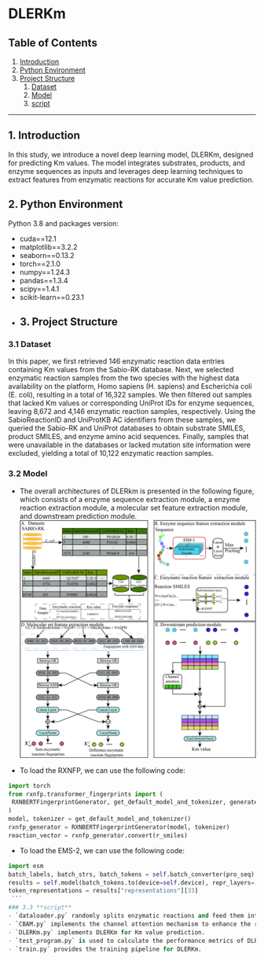 # DLERKm
## Table of Contents

1. [Introduction](#introduction)
2. [Python Environment](#python-environment)
3. [Project Structure](#Project-Structure)
   1. [Dataset](#Dataset)
   2. [Model](#Model)
   3. [script](#script)
---


## 1. Introduction
In this study, we introduce a novel deep learning model, DLERKm, designed for predicting Km values. The model integrates substrates, products, and enzyme sequences as inputs and leverages deep learning techniques to extract features from enzymatic reactions for accurate Km value prediction.

## 2. Python Environment

Python 3.8 and packages version:
- cuda==12.1
- matplotlib==3.2.2
- seaborn==0.13.2
- torch==2.1.0
- numpy==1.24.3
- pandas==1.3.4
- scipy==1.4.1
- scikit-learn==0.23.1
- ## 3. Project Structure

### 3.1 **Dataset**
In this paper, we first retrieved 146 enzymatic reaction data entries containing Km values from the Sabio-RK database. Next, we selected enzymatic reaction samples from the two species with the highest data availability on the platform, Homo sapiens (H. sapiens) and Escherichia coli (E. coli), resulting in a total of 16,322 samples. We then filtered out samples that lacked Km values or corresponding UniProt IDs for enzyme sequences, leaving 8,672 and 4,146 enzymatic reaction samples, respectively. Using the SabioReactionID and UniProtKB AC identifiers from these samples, we queried the Sabio-RK and UniProt databases to obtain substrate SMILES, product SMILES, and enzyme amino acid sequences. Finally, samples that were unavailable in the databases or lacked mutation site information were excluded, yielding a total of 10,122 enzymatic reaction samples.

### 3.2 **Model**
   - The overall architectures of DLERkm is presented in the following figure, which consists of a enzyme sequence extraction module, a enzyme reaction extraction module, a molecular set feature extraction module, and downstream prediction module.
   ![Model Architecture](https://github.com/yulglee/DLERKm/blob/main/Dataset_file/Figure1_model_framework.jpg)
   
   - To load the RXNFP, we can use the following code:
   ```python
   import torch
   from rxnfp.transformer_fingerprints import (
    RXNBERTFingerprintGenerator, get_default_model_and_tokenizer, generate_fingerprints
   )
   model, tokenizer = get_default_model_and_tokenizer()
   rxnfp_generator = RXNBERTFingerprintGenerator(model, tokenizer)
   reaction_vector = rxnfp_generator.convert(r_smiles)
   ```
   - To load the EMS-2, we can use the following code:
   ```python
   import esm 
   batch_labels, batch_strs, batch_tokens = self.batch_converter(pro_seq)
   results = self.model(batch_tokens.to(device=self.device), repr_layers=[33], return_contacts=True)
   token_representations = results["representations"][33]
    ```
### 3.3 **script**
- `dataloader.py` randomly splits enzymatic reactions and feed them into the DLERKm in batchsizes for training and testing.
- `CBAM.py` implements the channel attention mechanism to enhance the representation of local features by emphasizing important channel information.
- `DLERKm.py` implements DLERKm for Km value prediction.
- `test_program.py` is used to calculate the performance metrics of DLERKm.
- `train.py` provides the training pipeline for DLERKm.

